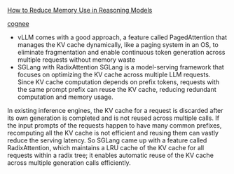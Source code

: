 [How to Reduce Memory Use in Reasoning Models](https://huggingface.co/blog/Kseniase/lightthinker-mla)

[cognee](https://github.com/topoteretes/cognee)

- vLLM comes with a good approach, a feature called PagedAttention that manages the KV cache dynamically, like a paging system in an OS, to eliminate fragmentation and enable continuous token generation across multiple requests without memory waste
- SGLang with RadixAttention
SGLang is a model-serving framework that focuses on optimizing the KV cache across multiple LLM requests. Since KV cache computation depends on prefix tokens, requests with the same prompt prefix can reuse the KV cache, reducing redundant computation and memory usage.

In existing inference engines, the KV cache for a request is discarded after its own generation is completed and is not reused across multiple calls. If the input prompts of the requests happen to have many common prefixes, recomputing all the KV cache is not efficient and reusing them can vastly reduce the serving latency. So SGLang came up with a feature called RadixAttention, which maintains a LRU cache of the KV cache for all requests within a radix tree; it enables automatic reuse of the KV cache across multiple generation calls efficiently.

